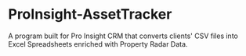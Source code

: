 # ProInsight-AssetTracker
A program built for Pro Insight CRM that converts clients' CSV files into Excel Spreadsheets enriched with Property Radar Data.
